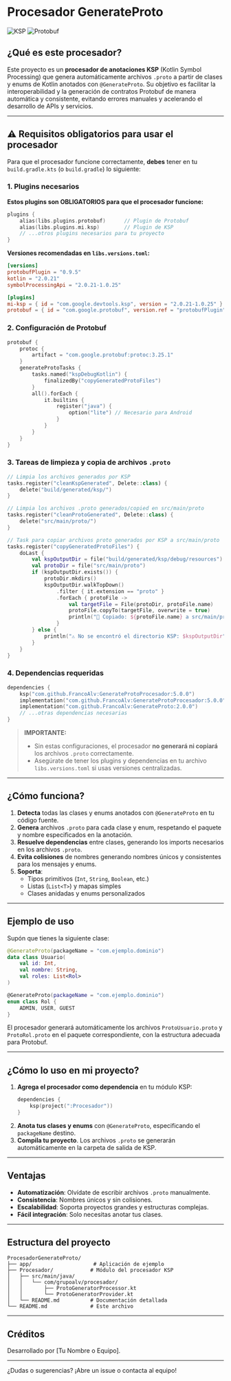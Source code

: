 # Procesador GenerateProto

![KSP](https://img.shields.io/badge/Kotlin%20Symbol%20Processing-KSP-blue)
![Protobuf](https://img.shields.io/badge/Protocol%20Buffers-Protobuf-green)

## ¿Qué es este procesador?

Este proyecto es un **procesador de anotaciones KSP** (Kotlin Symbol Processing) que genera automáticamente archivos `.proto` a partir de clases y enums de Kotlin anotados con `@GenerateProto`. Su objetivo es facilitar la interoperabilidad y la generación de contratos Protobuf de manera automática y consistente, evitando errores manuales y acelerando el desarrollo de APIs y servicios.

---

## ⚠️ Requisitos obligatorios para usar el procesador

Para que el procesador funcione correctamente, **debes** tener en tu `build.gradle.kts` (o `build.gradle`) lo siguiente:

### 1. Plugins necesarios

**Estos plugins son OBLIGATORIOS para que el procesador funcione:**

```kotlin
plugins {
    alias(libs.plugins.protobuf)      // Plugin de Protobuf
    alias(libs.plugins.mi.ksp)        // Plugin de KSP
    // ...otros plugins necesarios para tu proyecto
}
```

**Versiones recomendadas en `libs.versions.toml`:**
```toml
[versions]
protobufPlugin = "0.9.5"
kotlin = "2.0.21"
symbolProcessingApi = "2.0.21-1.0.25"

[plugins]
mi-ksp = { id = "com.google.devtools.ksp", version = "2.0.21-1.0.25" }
protobuf = { id = "com.google.protobuf", version.ref = "protobufPlugin" }
```

### 2. Configuración de Protobuf

```kotlin
protobuf {
    protoc {
        artifact = "com.google.protobuf:protoc:3.25.1"
    }
    generateProtoTasks {
        tasks.named("kspDebugKotlin") {
            finalizedBy("copyGeneratedProtoFiles")
        }
        all().forEach {
            it.builtins {
                register("java") {
                    option("lite") // Necesario para Android
                }
            }
        }
    }
}
```

### 3. Tareas de limpieza y copia de archivos `.proto`

```kotlin
// Limpia los archivos generados por KSP
tasks.register("cleanKspGenerated", Delete::class) {
    delete("build/generated/ksp/")
}

// Limpia los archivos .proto generados/copied en src/main/proto
tasks.register("cleanProtoGenerated", Delete::class) {
    delete("src/main/proto/")
}

// Task para copiar archivos proto generados por KSP a src/main/proto
tasks.register("copyGeneratedProtoFiles") {
    doLast {
        val kspOutputDir = file("build/generated/ksp/debug/resources")
        val protoDir = file("src/main/proto")
        if (kspOutputDir.exists()) {
            protoDir.mkdirs()
            kspOutputDir.walkTopDown()
                .filter { it.extension == "proto" }
                .forEach { protoFile ->
                    val targetFile = File(protoDir, protoFile.name)
                    protoFile.copyTo(targetFile, overwrite = true)
                    println("📄 Copiado: ${protoFile.name} a src/main/proto/")
                }
        } else {
            println("⚠️ No se encontró el directorio KSP: $kspOutputDir")
        }
    }
}
```

### 4. Dependencias requeridas

```kotlin
dependencies {
    ksp("com.github.FrancoAlv:GenerateProtoProcesador:5.0.0")
    implementation("com.github.FrancoAlv:GenerateProtoProcesador:5.0.0")
    implementation("com.github.FrancoAlv:GenerateProto:2.0.0")
    // ...otras dependencias necesarias
}
```

> **IMPORTANTE:**
> - Sin estas configuraciones, el procesador **no generará ni copiará** los archivos `.proto` correctamente.
> - Asegúrate de tener los plugins y dependencias en tu archivo `libs.versions.toml` si usas versiones centralizadas.

---

## ¿Cómo funciona?

1. **Detecta** todas las clases y enums anotados con `@GenerateProto` en tu código fuente.
2. **Genera** archivos `.proto` para cada clase y enum, respetando el paquete y nombre especificados en la anotación.
3. **Resuelve dependencias** entre clases, generando los imports necesarios en los archivos `.proto`.
4. **Evita colisiones** de nombres generando nombres únicos y consistentes para los mensajes y enums.
5. **Soporta**:
   - Tipos primitivos (`Int`, `String`, `Boolean`, etc.)
   - Listas (`List<T>`) y mapas simples
   - Clases anidadas y enums personalizados

---

## Ejemplo de uso

Supón que tienes la siguiente clase:

```kotlin
@GenerateProto(packageName = "com.ejemplo.dominio")
data class Usuario(
    val id: Int,
    val nombre: String,
    val roles: List<Rol>
)

@GenerateProto(packageName = "com.ejemplo.dominio")
enum class Rol {
    ADMIN, USER, GUEST
}
```

El procesador generará automáticamente los archivos `ProtoUsuario.proto` y `ProtoRol.proto` en el paquete correspondiente, con la estructura adecuada para Protobuf.

---

## ¿Cómo lo uso en mi proyecto?

1. **Agrega el procesador como dependencia** en tu módulo KSP:
   ```kotlin
   dependencies {
       ksp(project(":Procesador"))
   }
   ```
2. **Anota tus clases y enums** con `@GenerateProto`, especificando el `packageName` destino.
3. **Compila tu proyecto**. Los archivos `.proto` se generarán automáticamente en la carpeta de salida de KSP.

---

## Ventajas
- **Automatización**: Olvídate de escribir archivos `.proto` manualmente.
- **Consistencia**: Nombres únicos y sin colisiones.
- **Escalabilidad**: Soporta proyectos grandes y estructuras complejas.
- **Fácil integración**: Solo necesitas anotar tus clases.

---

## Estructura del proyecto

```
ProcesadorGenerateProto/
├── app/                    # Aplicación de ejemplo
├── Procesador/            # Módulo del procesador KSP
│   ├── src/main/java/
│   │   └── com/grupoalv/procesador/
│   │       ├── ProtoGeneratorProcessor.kt
│   │       └── ProtoGeneratorProvider.kt
│   └── README.md          # Documentación detallada
└── README.md              # Este archivo
```

---

## Créditos
Desarrollado por [Tu Nombre o Equipo].

---

¿Dudas o sugerencias? ¡Abre un issue o contacta al equipo! 